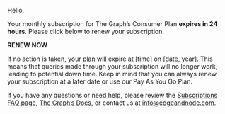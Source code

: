 Hello,

Your monthly subscription for The Graph’s Consumer Plan **expires in 24 hours**. Please click below to renew your subscription.

**RENEW NOW**

If no action is taken, your plan will expire at [time] on [date, year]. This means that queries made through your subscription will no longer work, leading to potential down time. Keep in mind that you can always renew your subscription at a later date or use our Pay As You Go Plan.

If you have any questions or need help, please review the [Subscriptions FAQ page](https://thegraph.com/billing/), [The Graph’s Docs](https://thegraph.com/docs/en/), or contact us at info@edgeandnode.com.

